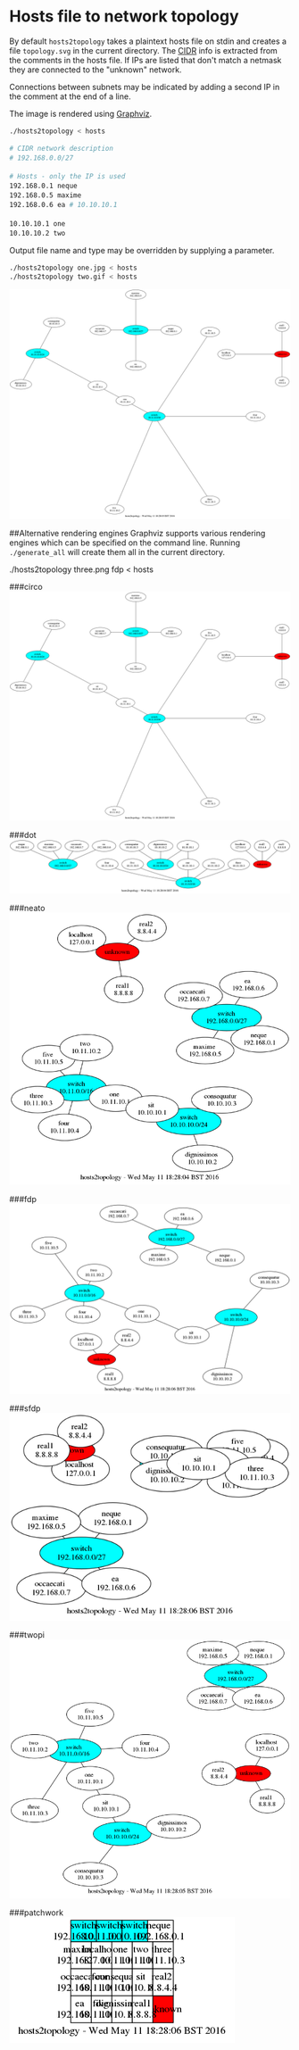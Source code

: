 # Hosts file to network topology
By default `hosts2topology` takes a plaintext hosts file on stdin and creates a
file `topology.svg` in the current directory. The
[CIDR](https://en.wikipedia.org/wiki/CIDR) info is extracted from the comments
in the hosts file. If IPs are listed that don't match a netmask they are
connected to the "unknown" network.

Connections between subnets may be indicated by adding a second IP in the comment
at the end of a line.

The image is rendered using [Graphviz](http://graphviz.org).

```bash
./hosts2topology < hosts
```
```bash
# CIDR network description
# 192.168.0.0/27

# Hosts - only the IP is used
192.168.0.1 neque
192.168.0.5 maxime
192.168.0.6 ea # 10.10.10.1

10.10.10.1 one
10.10.10.2 two
```
Output file name and type may be overridden by supplying a parameter.
```bash
./hosts2topology one.jpg < hosts
./hosts2topology two.gif < hosts
```

![](circo.png)

##Alternative rendering engines
Graphviz supports various rendering engines which can be specified on the
command line. Running `./generate_all` will create them all in the current
directory.

./hosts2topology three.png fdp < hosts

###circo
![](circo.png)

###dot
![](dot.png)

###neato
![](neato.png)

###fdp
![](fdp.png)

###sfdp
![](sfdp.png)

###twopi
![](twopi.png)

###patchwork
![](patchwork.png)
